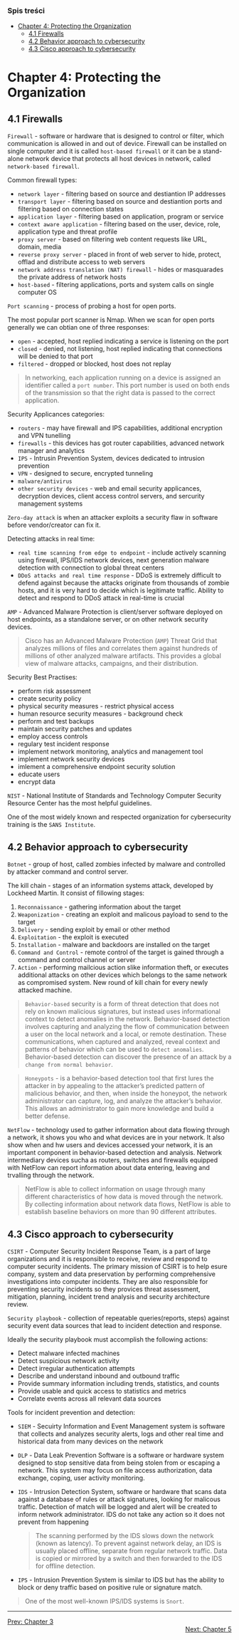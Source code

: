 ### Spis treści
- [Chapter 4: Protecting the Organization](#chapter-4-protecting-the-organization)
  - [4.1 Firewalls](#41-firewalls)
  - [4.2 Behavior approach to cybersecurity](#42-behavior-approach-to-cybersecurity)
  - [4.3 Cisco approach to cybersecurity](#43-cisco-approach-to-cybersecurity)

# Chapter 4: Protecting the Organization

## 4.1 Firewalls

`Firewall` - software or hardware that is designed to control or filter, which communication is allowed in and out of device. Firewall can be installed on single computer and it is called `host-based firewall` or it can be a stand-alone network device that protects all host devices in network, called `network-based firewall`.

Common firewall types:
- `network layer` - filtering based on source and destiantion IP addresses
- `transport layer` - filtering based on source and destiantion ports and filtering based on connection states
- `application layer` - filtering based on application, program or service
- `context aware application` - filtering based on the user, device, role, application type and threat profile
- `proxy server` - based on filtering web content requests like URL, domain, media
- `reverse proxy server` - placed in front of web server to hide, protect, offlad and distribute access to web servers
- `network address translation (NAT) firewall` - hides or masquarades the private address of network hosts
- `host-based` - filtering applications, ports and system calls on single computer OS 

`Port scanning` - process of probing a host for open ports.

The most popular port scanner is Nmap. When we scan for open ports generally we can obtian one of three responses:
- `open` - accepted, host replied indicating a service is listening on the port
- `closed` - denied, not listening, host replied indicating that connections will be denied to that port
- `filtered` - dropped or blocked, host does not replay

>In networking, each application running on a device is assigned an identifier called a `port number`. This port number is used on both ends of the transmission so that the right data is passed to the correct application.

Security Applicances categories:
- `routers` - may have firewall and IPS capabilities, additional encryption and VPN tunelling
- `firewalls` - this devices has got router capabilities, advanced network manager and analytics
- `IPS` - Intrusin Prevention System, devices dedicated to intrusion prevention
- `VPN` - designed to secure, encrypted tunneling
- `malware/antivirus`
- `other security devices` - web and email security applicances, decryption devices, client access control servers, and sercurity management systems

`Zero-day attack` is when an attacker exploits a security flaw in software before vendor/creator can fix it.

Detecting attacks in real time:
- `real time scanning from edge to endpoint` - include actively scanning using firewall, IPS/IDS network devices, next generation malware detection with connection to global threat centers
- `DDoS attacks and real time response` - DDoS is extremely difficult to defend against because the attacks originate from thousands of zombie hosts, and it is very hard to decide which is legitimate traffic. Ability to detect and respond to DDoS attack in real-time is crucial

`AMP` - Advanced Malware Protection is client/server software deployed on host endpoints, as a standalone server, or on other network security devices.

>Cisco has an Advanced Malware Protection (`AMP`) Threat Grid that analyzes millions of files and correlates them against hundreds of millions of other analyzed malware artifacts. This provides a global view of malware attacks, campaigns, and their distribution.

Security Best Practises:
- perform risk assessment
- create security policy
- physical security measures - restrict physical access
- human resource security measures - background check
- perform and test backups
- maintain security patches and updates
- employ access controls
- regulary test incident response
- implement network monitoring, analytics and management tool
- implement network security devices
- imlement a comprehensive endpoint security solution
- educate users
- encrypt data

`NIST` - National Institute of Standards and Technology Computer Security Resource Center has the most helpful guidelines.

One of the most widely known and respected organization for cybersecurity training is the `SANS Institute`.

## 4.2 Behavior approach to cybersecurity

`Botnet` - group of host, called zombies infected by malware and controlled by attacker command and control server.

The kill chain - stages of an information systems attack, developed by Lockheed Martin.
It consist of fillowing stages:
1. `Reconnaissance` - gathering information about the target
2. `Weaponization` - creating an exploit and malicous payload to send to the target
3. `Delivery` - sending exploit by email or other method
4. `Exploitation` - the exploit is executed
5. `Installation` - malware and backdoors are installed on the target
6. `Command and Control` - remote control of the target is gained through a command and control channel or server
7. `Action` - performing mailcious action slike information theft, or executes additional attacks on other devices which belongs to the same network as compromised system. New round of kill chain for every newly attacked machine.

>`Behavior-based` security is a form of threat detection that does not rely on known malicious signatures, but instead uses informational context to detect anomalies in the network. Behavior-based detection involves capturing and analyzing the flow of communication between a user on the local network and a local, or remote destination. These communications, when captured and analyzed, reveal context and patterns of behavior which can be used to `detect anomalies`. Behavior-based detection can discover the presence of an attack by a `change from normal behavior`.

>`Honeypots` - is a behavior-based detection tool that first lures the attacker in by appealing to the attacker’s predicted pattern of malicious behavior, and then, when inside the honeypot, the network administrator can capture, log, and analyze the attacker’s behavior. This allows an administrator to gain more knowledge and build a better defense.

`NetFlow` - technology used to gather information about data flowing through a network, it shows you who and what devices are in your network. It also show when and hw users and devices accessed your network, it is an important component in behavior-based detection and analysis. Network intermediary devices sucha as routers, switches and firewalls equipped with NetFlow can report information about data entering, leaving and trvalling through the network.

>NetFlow is able to collect information on usage through many different characteristics of how data is moved through the network. By collecting information about network data flows, NetFlow is able to establish baseline behaviors on more than 90 different attributes.

## 4.3 Cisco approach to cybersecurity

`CSIRT` - Computer Security Incident Response Team, is a part of large organizations and it is responsible to receive, review and respond to computer security incidents. The primary mission of CSIRT is to help esure company, system and data preservation  by performing comprehensive investigations into computer incidents. They are also responsible for preventing security incidents so they provices threat assessment, mitigation, planning, incident trend analysis and security architecture review. 

`Security playbook` - collection of repeatable queries(reports, steps) against security event data sources that lead to incident detection and response.

Ideally the security playbook must accomplish the following actions:
- Detect malware infected machines
- Detect suspicious network activity
- Detect irregular authentication attempts
- Describe and understand inbound and outbound traffic
- Provide summary information including trends, statistics, and counts
- Provide usable and quick access to statistics and metrics
- Correlate events across all relevant data sources

Tools for incident prevention and detection:
- `SIEM` - Secuirty Information and Event Management system is software that collects and analyzes security alerts, logs and other real time and historical data from many devices on the network
- `DLP` - Data Leak Prevention Software is a software or hardware system designed to stop sensitive data from being stolen from or escaping a network. This system may focus on file access authorization, data exchange, coping, user activity monitoring.
- `IDS` - Intrusion Detection System, software or hardware that scans data against a database of rules or attack signatures, looking for malicous traffic. Detection of match will be logged and alert will be created to inform network administrator. IDS do not take any action so it does not prevent from happening
  >The scanning performed by the IDS slows down the network (known as latency). To prevent against network delay, an IDS is usually placed offline, separate from regular network traffic. Data is copied or mirrored by a switch and then forwarded to the IDS for offline detection.

- `IPS` - Intrusion Prevention System is similar to IDS but has the ability to block or deny traffic based on positive rule or signature match.

>One of the most well-known IPS/IDS systems is `Snort`.

---

<div>
<a href="chapter-03.md">Prev: Chapter 3</a>
</div>
<div align="right">
<a href="chapter-05.md">Next: Chapter 5</a>
</div>